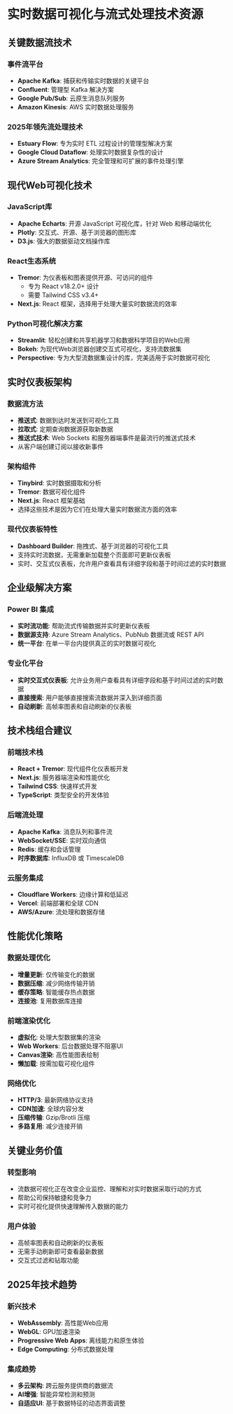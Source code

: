 # 实时数据可视化与流式处理技术资源

## 关键数据流技术

### 事件流平台
- **Apache Kafka**: 捕获和传输实时数据的关键平台
- **Confluent**: 管理型 Kafka 解决方案
- **Google Pub/Sub**: 云原生消息队列服务
- **Amazon Kinesis**: AWS 实时数据处理服务

### 2025年领先流处理技术
- **Estuary Flow**: 专为实时 ETL 过程设计的管理型解决方案
- **Google Cloud Dataflow**: 处理实时数据复杂性的设计
- **Azure Stream Analytics**: 完全管理和可扩展的事件处理引擎

## 现代Web可视化技术

### JavaScript库
- **Apache Echarts**: 开源 JavaScript 可视化库，针对 Web 和移动端优化
- **Plotly**: 交互式、开源、基于浏览器的图形库
- **D3.js**: 强大的数据驱动文档操作库

### React生态系统
- **Tremor**: 为仪表板和图表提供开源、可访问的组件
  - 专为 React v18.2.0+ 设计
  - 需要 Tailwind CSS v3.4+
- **Next.js**: React 框架，选择用于处理大量实时数据流的效率

### Python可视化解决方案
- **Streamlit**: 轻松创建和共享机器学习和数据科学项目的Web应用
- **Bokeh**: 为现代Web浏览器创建交互式可视化，支持流数据集
- **Perspective**: 专为大型流数据集设计的库，完美适用于实时数据可视化

## 实时仪表板架构

### 数据流方法
- **推送式**: 数据到达时发送到可视化工具
- **拉取式**: 定期查询数据源获取新数据
- **推送式技术**: Web Sockets 和服务器端事件是最流行的推送式技术
- 从客户端创建订阅以接收新事件

### 架构组件
- **Tinybird**: 实时数据摄取和分析
- **Tremor**: 数据可视化组件
- **Next.js**: React 框架基础
- 选择这些技术是因为它们在处理大量实时数据流方面的效率

### 现代仪表板特性
- **Dashboard Builder**: 拖拽式、基于浏览器的可视化工具
- 支持实时流数据，无需重新加载整个页面即可更新仪表板
- 实时、交互式仪表板，允许用户查看具有详细字段和基于时间过滤的实时数据

## 企业级解决方案

### Power BI 集成
- **实时流功能**: 帮助流式传输数据并实时更新仪表板
- **数据源支持**: Azure Stream Analytics、PubNub 数据流或 REST API
- **统一平台**: 在单一平台内提供真正的实时数据可视化

### 专业化平台
- **实时交互式仪表板**: 允许业务用户查看具有详细字段和基于时间过滤的实时数据
- **直接搜索**: 用户能够直接搜索流数据并深入到详细页面
- **自动刷新**: 高帧率图表和自动刷新的仪表板

## 技术栈组合建议

### 前端技术栈
- **React + Tremor**: 现代组件化仪表板开发
- **Next.js**: 服务器端渲染和性能优化
- **Tailwind CSS**: 快速样式开发
- **TypeScript**: 类型安全的开发体验

### 后端流处理
- **Apache Kafka**: 消息队列和事件流
- **WebSocket/SSE**: 实时双向通信
- **Redis**: 缓存和会话管理
- **时序数据库**: InfluxDB 或 TimescaleDB

### 云服务集成
- **Cloudflare Workers**: 边缘计算和低延迟
- **Vercel**: 前端部署和全球 CDN
- **AWS/Azure**: 流处理和数据存储

## 性能优化策略

### 数据处理优化
- **增量更新**: 仅传输变化的数据
- **数据压缩**: 减少网络传输开销
- **缓存策略**: 智能缓存热点数据
- **连接池**: 复用数据库连接

### 前端渲染优化
- **虚拟化**: 处理大型数据集的渲染
- **Web Workers**: 后台数据处理不阻塞UI
- **Canvas渲染**: 高性能图表绘制
- **懒加载**: 按需加载可视化组件

### 网络优化
- **HTTP/3**: 最新网络协议支持
- **CDN加速**: 全球内容分发
- **压缩传输**: Gzip/Brotli 压缩
- **多路复用**: 减少连接开销

## 关键业务价值

### 转型影响
- 流数据可视化正在改变企业监控、理解和对实时数据采取行动的方式
- 帮助公司保持敏捷和竞争力
- 实时可视化提供快速理解传入数据的能力

### 用户体验
- 高帧率图表和自动刷新的仪表板
- 无需手动刷新即可查看最新数据
- 交互式过滤和钻取功能

## 2025年技术趋势

### 新兴技术
- **WebAssembly**: 高性能Web应用
- **WebGL**: GPU加速渲染
- **Progressive Web Apps**: 离线能力和原生体验
- **Edge Computing**: 分布式数据处理

### 集成趋势
- **多云架构**: 跨云服务提供商的数据流
- **AI增强**: 智能异常检测和预测
- **自适应UI**: 基于数据特征的动态界面调整